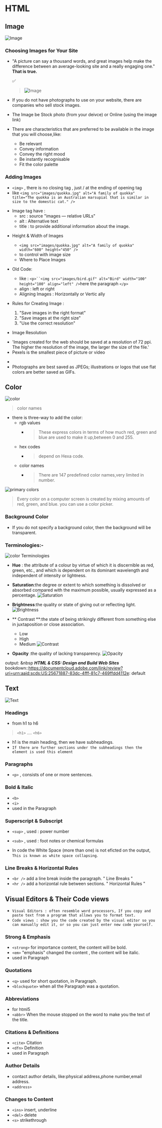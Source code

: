# HTML 

## Image
![Image](https://media.sproutsocial.com/uploads/2017/02/10x-featured-social-media-image-size.png)
### Choosing Images for Your Site
* "A picture can say a thousand words, and great images help make the difference between an average-looking site and a really engaging one."  **That is true.** <p>&#9989;</p> 
     > ![Image](https://st.depositphotos.com/1428083/2946/i/600/depositphotos_29460297-stock-photo-bird-cage.jpg)
 * If you do not have photographs to use on your website, there are companies who sell stock images.

 - The Image be Stock photo (from your deivce) or Online (using the image link)

- There are characteristics that are preferred to be available in the image that you will choose,like:
   - Be relevant
   - Convey information
   - Convey the right mood
   - Be instantly recognisable
   - Fit the color palette

### Adding Images
* `<img>` , there is no closing tag , just / at the ending of opening tag
* like `<img src="images/quokka.jpg" alt="A family of quokka" title="The quokka is an Australian marsupial that is similar in size to the domestic cat." />`

- Image tag have :
   - src : source "images — relative URLs"
   - alt : Alternative text
   - title : to provide additional information about the image.

* Height & Width of Images
  - `<img src="images/quokka.jpg" alt="A family of quokka" width="600" height="450" />`
  - to control with image size
  - Where to Place Images

* Old Code: 
  - like : `<p>``<img src="images/bird.gif" alt="Bird" width="100" height="100" align="left" />`here the paragraph `</p> `
  - align : left or right
  - Aligning Images : Horizontally or Vertic ally

* Rules for Creating Image :
  1. "Save images in the right format"
  2. "Save images at the right size"
  3.  "Use the correct resolution"

* Image Resolution 
 - 'Images created for the web should be saved at a resolution of 72 ppi. The higher the resolution of the image, the larger the size of the file.'
- Pexels is the smallest piece of picture or video

* 
* Photographs are best saved as JPEGs; illustrations or logos that use flat colors are better saved as GIFs.

## Color 

![color](https://www.researchgate.net/profile/Lu-Yu-22/publication/322068616/figure/fig2/AS:581220772057088@1515585238602/top-row-The-eleven-basic-color-terms-second-and-third-row-proposed-order-in-which-to.png)
> color names 

+ there is three-way to add the color:
  - rgb values
    - > These express colors in terms of how much red, green and blue are used to make it up,between 0 and 255.
  - hex codes
    - > depend on Hexa code.
  - color names
    - >There are 147 predefined color names,very limited in number.

![primary colors](https://upload.wikimedia.org/wikipedia/commons/a/ae/RYB.png)
>Every color on a computer screen is created by mixing amounts of red, green, and blue. you can use a color picker.

### Background Color
* If you do not specify a background color, then the background will be transparent.

### Terminologies:-
![color Terminologies](https://purple11.com/static/fed42130c194b0c240a4ec10408adf97/8282f/hsl-cover-2.png)
- **Hue** : the attribute of a colour by virtue of which it is discernible as red, green, etc., and which is dependent on its dominant wavelength and independent of intensity or lightness.
- **Saturation**:the degree or extent to which something is dissolved or absorbed compared with the maximum possible, usually expressed as a percentage.
![Saturation](https://art-design-glossary.musabi.ac.jp/wpwp/wp-content/uploads/2014/09/226_saturation_01_en.jpg)
- **Brightness**:the quality or state of giving out or reflecting light.
![Brightness](https://krlqr947et-flywheel.netdna-ssl.com/wp-content/uploads/2018/05/Brightness-Scale.png)

- ** Contrast **:the state of being strikingly different from something else in juxtaposition or close association.
  - Low
  - High
  - Medium
![Contrast](https://hackernoon.com/hn-images/1*GAWRRTSaAqcfRKWu8hL29Q.jpeg)
- **Opacity** :the quality of lacking transparency.
![Opacity](https://upload.wikimedia.org/wikipedia/commons/thumb/1/1b/Opacity_Translucency_Transparency.svg/250px-Opacity_Translucency_Transparency.svg.png)


output: &nbsp ___HTML & CSS: Design and Build Web Sites___
  bookdown::https://documentcloud.adobe.com/link/review?uri=urn:aaid:scds:US:25671887-83dc-4fff-81c7-469ffdd4112e: default

## Text 
![Text](https://miro.medium.com/max/5376/1*vTmkPWNzpwrQ7x1GAr2MEg.jpeg)
### Headings
  * from h1 to h6
  > `<h1>` .... `<h6>`
  * h1 is the main heading, then we have subheadings.
  * ` If there are further sections under the subheadings then the element is used this element `

### Paragraphs 
  * `<p>`  , consists of one or more sentences.
### Bold & Italic
  * `<b>`
  * `<i>`
  * used in the Paragraph

### Superscript & Subscript 
  * `<sup>`  , used : power number
  * `<sub>`  , used : foot notes or chemical formulas

* In code the White Space  (more than one) is not eficted on the output, `This is known as white space collapsing`.

### Line Breaks & Horizontal Rules
* `<br />` add a line break inside the paragraph. " Line Breaks "
* `<hr />` add a horizontal rule between sections. " Horizontal Rules "

## Visual Editors & Their Code views
- `Visual Editors : often resemble word processors, If you copy and paste text from a program that allows you to format text.`
- `Code views : show you the code created by the visual editor so you can manually edit it, or so you can just enter new code yourself.`

### Strong & Emphasis
* `<strong>`  for importance content, the content will be bold.
* `<em>` "emphasis" changed the content , the content will be italic.
* used in Paragraph

### Quotations 
* `<q>` used for short quotation, in Paragraph.
* `<blockquote>`  when all the Paragraph was a quotation.

### Abbreviations
* for html5
* `<abbr>` When the mouse stopped on the word to make you the text of the title.
### Citations & Definitions
* `<cite>`  Citation
* `<dfn>`  Definition
*  used in Paragraph

### Author Details
* contact author details, like:physical address,phone number,email address.
* `<address>` 

### Changes to Content
* `<ins>`  insert, underline 
* `<del>`  delete 
* `<s>`  strikethrough 